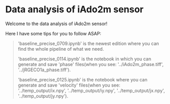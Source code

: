 # Data analysis of iAdo2m sensor

Welcome to the data analysis of iAdo2m sensor! </p>

Here I have some tips for you to follow ASAP: </p>
>'baseline_precise_0709.ipynb' is the newest edition where you can find the whole pipeline of what we need. </p>
>'baseline_precise_0114.ipynb' is the notebook in which you can generate and save 'phase' files(when you see: '../iAdo2m_phase.tiff', '../jRGECO1a_phase.tiff'). </p>
>'baseline_precise_0125.ipynb' is the notebook where you can generate and save 'velocity' files(when you see: '../temp_output/ix.npy', '../temp_output/iy.npy', '../temp_output/jx.npy', '../temp_output/jy.npy'). </p>
